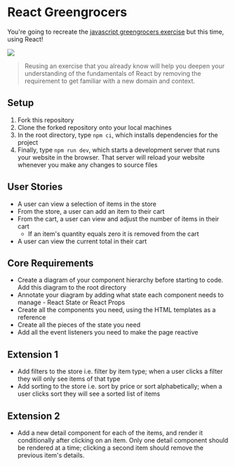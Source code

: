 # React Greengrocers

You're going to recreate the [javascript greengrocers exercise](./images/greengrocer-exercise.gif) but this time, using React!

![](images/greengrocer-exercise.gif)

> Reusing an exercise that you already know will help you deepen your understanding of the fundamentals of React by removing the requirement to get familiar with a new domain and context.

## Setup

1. Fork this repository
2. Clone the forked repository onto your local machines
3. In the root directory, type `npm ci`, which installs dependencies for the project
4. Finally, type `npm run dev`, which starts a development server that runs your website in the browser. That server 
   will reload your website whenever you make any changes to source files

## User Stories

- A user can view a selection of items in the store
- From the store, a user can add an item to their cart
- From the cart, a user can view and adjust the number of items in their cart
    - If an item's quantity equals zero it is removed from the cart
- A user can view the current total in their cart

## Core Requirements

- Create a diagram of your component hierarchy before starting to code. Add this diagram to the root directory
- Annotate your diagram by adding what state each component needs to manage - React State or React Props
- Create all the components you need, using the HTML templates as a reference
- Create all the pieces of the state you need
- Add all the event listeners you need to make the page reactive

## Extension 1

- Add filters to the store i.e. filter by item type; when a user clicks a filter they will only see items of that type
- Add sorting to the store i.e. sort by price or sort alphabetically; when a user clicks sort they will see a sorted 
  list of items

## Extension 2

- Add a new detail component for each of the items, and render it conditionally after clicking on an item. Only one detail component should be rendered at a time; clicking a second item should remove the previous item's details.
